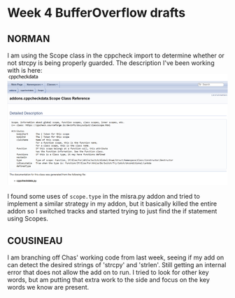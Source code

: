 # Week 4 BufferOverflow drafts

## NORMAN
I am using the Scope class in the cppcheck import to determine whether or not strcpy is being properly guarded. The description I've been working with is here: ![Scope CPPCheck](https://github.com/ns5sonny/StaticCodeAnalysis/blob/main/Add_On_Drafts/BufferOverflow/ScopeRef.png)

I found some uses of `scope.type` in the misra.py addon and tried to implement a similar strategy in my addon, but it basically killed the entire addon so I switched tracks and started trying to just find the if statement using Scopes.

## COUSINEAU

I am branching off Chas' working code from last week, seeing if my add on can detect the desired strings of 'strcpy' and 'strlen'. Still getting an internal error that does not allow the add on to run. I tried to look for other key words, but am putting that extra work to the side and focus on the key words we know are present. 

